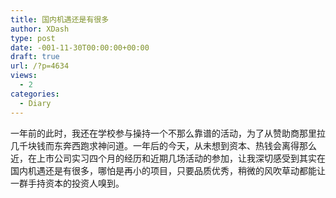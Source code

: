 ```yaml
---
title: 国内机遇还是有很多
author: XDash
type: post
date: -001-11-30T00:00:00+00:00
draft: true
url: /?p=4634
views:
  - 2
categories:
  - Diary
---
```

一年前的此时，我还在学校参与操持一个不那么靠谱的活动，为了从赞助商那里拉几千块钱而东奔西跑求神问道。一年后的今天，从未想到资本、热钱会离得那么近，在上市公司实习四个月的经历和近期几场活动的参加，让我深切感受到其实在国内机遇还是有很多，哪怕是再小的项目，只要品质优秀，稍微的风吹草动都能让一群手持资本的投资人嗅到。